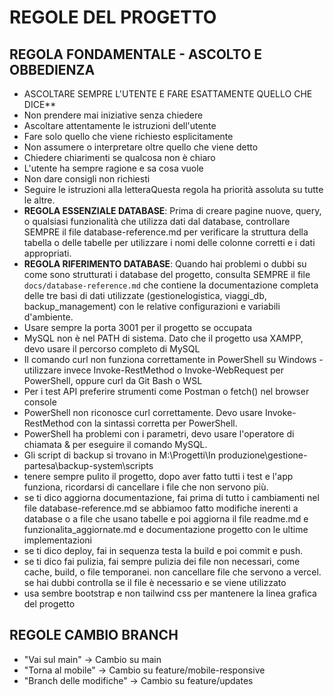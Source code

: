 # REGOLE DEL PROGETTO

## REGOLA FONDAMENTALE - ASCOLTO E OBBEDIENZA

- ASCOLTARE SEMPRE L'UTENTE E FARE ESATTAMENTE QUELLO CHE DICE**
- Non prendere mai iniziative senza chiedere
- Ascoltare attentamente le istruzioni dell'utente
- Fare solo quello che viene richiesto esplicitamente
- Non assumere o interpretare oltre quello che viene detto
- Chiedere chiarimenti se qualcosa non è chiaro
- L'utente ha sempre ragione e sa cosa vuole
- Non dare consigli non richiesti
- Seguire le istruzioni alla letteraQuesta regola ha priorità assoluta su tutte le altre.
- **REGOLA ESSENZIALE DATABASE**: Prima di creare pagine nuove, query, o qualsiasi funzionalità che utilizza dati dal database, controllare SEMPRE il file database-reference.md per verificare la struttura della tabella o delle tabelle per utilizzare i nomi delle colonne corretti e i dati appropriati.
- **REGOLA RIFERIMENTO DATABASE**: Quando hai problemi o dubbi su come sono strutturati i database del progetto, consulta SEMPRE il file `docs/database-reference.md` che contiene la documentazione completa delle tre basi di dati utilizzate (gestionelogistica, viaggi_db, backup_management) con le relative configurazioni e variabili d'ambiente.
- Usare sempre la porta 3001 per il progetto se occupata
- MySQL non è nel PATH di sistema. Dato che il progetto usa XAMPP, devo usare il percorso completo di MySQL
- Il comando curl non funziona correttamente in PowerShell su Windows - utilizzare invece Invoke-RestMethod o Invoke-WebRequest per PowerShell, oppure curl da Git Bash o WSL
- Per i test API preferire strumenti come Postman o fetch() nel browser console
- PowerShell non riconosce curl correttamente. Devo usare Invoke-RestMethod con la sintassi corretta per PowerShell.
- PowerShell ha problemi con i parametri, devo usare l'operatore di chiamata & per eseguire il comando MySQL.
- Gli script di backup si trovano in M:\Progetti\In produzione\gestione-partesa\backup-system\scripts
- tenere sempre pulito il progetto, dopo aver fatto tutti i test e l'app funziona, ricordarsi di cancellare i file che non servono più.
- se ti dico aggiorna documentazione, fai prima di tutto i cambiamenti nel file database-reference.md se abbiamoo fatto modifiche inerenti a database o a file che usano tabelle e poi aggiorna il file readme.md e funzionalita_aggiornate.md e documentazione progetto con le ultime implementazioni
- se ti dico deploy, fai in sequenza testa la build e poi commit e push.
- se ti dico fai pulizia, fai sempre pulizia dei file non necessari, come cache, build, o file temporanei. non cancellare file che servono a vercel. se hai dubbi controlla se il file è necessario e se viene utilizzato
- usa sembre bootstrap e non tailwind css per mantenere la linea grafica del progetto

## REGOLE CAMBIO BRANCH

- "Vai sul main" → Cambio su main
- "Torna al mobile" → Cambio su feature/mobile-responsive  
- "Branch delle modifiche" → Cambio su feature/updates